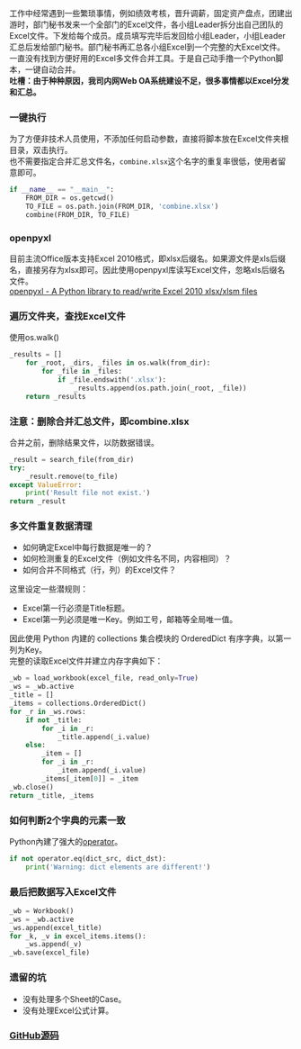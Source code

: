 工作中经常遇到一些繁琐事情，例如绩效考核，晋升调薪，固定资产盘点，团建出游时，部门秘书发来一个全部门的Excel文件，各小组Leader拆分出自己团队的Excel文件。下发给每个成员。成员填写完毕后发回给小组Leader，小组Leader汇总后发给部门秘书。部门秘书再汇总各小组Excel到一个完整的大Excel文件。  
一直没有找到方便好用的Excel多文件合并工具。于是自己动手撸一个Python脚本，一键自动合并。  
**吐槽：由于种种原因，我司内网Web OA系统建设不足，很多事情都以Excel分发和汇总。**

### 一键执行

为了方便非技术人员使用，不添加任何启动参数，直接将脚本放在Excel文件夹根目录，双击执行。  
也不需要指定合并汇总文件名，`combine.xlsx`这个名字的重复率很低，使用者留意即可。  

```Python
if __name__ == "__main__":
    FROM_DIR = os.getcwd()
    TO_FILE = os.path.join(FROM_DIR, 'combine.xlsx')
    combine(FROM_DIR, TO_FILE)
```

### openpyxl

目前主流Office版本支持Excel 2010格式，即xlsx后缀名。如果源文件是xls后缀名，直接另存为xlsx即可。因此使用openpyxl库读写Excel文件，忽略xls后缀名文件。  
[openpyxl - A Python library to read/write Excel 2010 xlsx/xlsm files](https://openpyxl.readthedocs.io/en/default/)  

### 遍历文件夹，查找Excel文件

使用os.walk()  

```Python
_results = []
    for _root, _dirs, _files in os.walk(from_dir):
        for _file in _files:
            if _file.endswith('.xlsx'):
                _results.append(os.path.join(_root, _file))
    return _results
```

### 注意：删除合并汇总文件，即combine.xlsx

合并之前，删除结果文件，以防数据错误。  

```Python
_result = search_file(from_dir)
try:
    _result.remove(to_file)
except ValueError:
    print('Result file not exist.')
return _result
```

### 多文件重复数据清理

+ 如何确定Excel中每行数据是唯一的？  
+ 如何检测重复的Excel文件（例如文件名不同，内容相同）？
+ 如何合并不同格式（行，列）的Excel文件？
  
这里设定一些潜规则：

+ Excel第一行必须是Title标题。
+ Excel第一列必须是唯一Key。例如工号，邮箱等全局唯一值。

因此使用 Python 内建的 collections 集合模块的 OrderedDict 有序字典，以第一列为Key。  
完整的读取Excel文件并建立内存字典如下：  

```Python
_wb = load_workbook(excel_file, read_only=True)
_ws = _wb.active
_title = []
_items = collections.OrderedDict()
for _r in _ws.rows:
    if not _title:
        for _i in _r:
            _title.append(_i.value)
    else:
        _item = []
        for _i in _r:
            _item.append(_i.value)
        _items[_item[0]] = _item
_wb.close()
return _title, _items
```

### 如何判断2个字典的元素一致

Python內建了强大的[operator](https://docs.python.org/3/library/operator.html)。

```Python
if not operator.eq(dict_src, dict_dst):
    print('Warning: dict elements are different!')
```

### 最后把数据写入Excel文件

```Python
_wb = Workbook()
_ws = _wb.active
_ws.append(excel_title)
for _k, _v in excel_items.items():
    _ws.append(_v)
_wb.save(excel_file)
```

### 遗留的坑

+ 没有处理多个Sheet的Case。
+ 没有处理Excel公式计算。

### [GitHub源码](https://github.com/9468305/python-script/tree/master/excel_combine)
